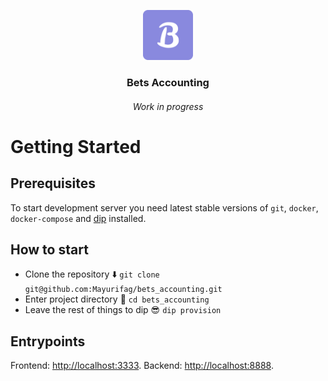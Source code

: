 <p align="center">
  <img src="frontend/public/img/icons/apple-touch-icon.png" alt="Logo" width="80" height="80">
  <h3 align="center"><b>Bets Accounting</b></h3>
  <h6 align="center"><i>Work in progress</i></h6>
</p>

# Getting Started

## Prerequisites
To start development server you need latest stable versions of `git`, `docker`,
`docker-compose` and [dip](https://github.com/bibendi/dip) installed.

## How to start
* Clone the repository ⬇️ `git clone git@github.com:Mayurifag/bets_accounting.git`
* Enter project directory 📁 `cd bets_accounting`
* Leave the rest of things to dip 😎 `dip provision`

## Entrypoints
Frontend: [http://localhost:3333](http://localhost:3333). Backend: [http://localhost:8888](http://localhost:8888).
